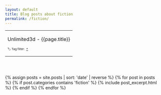 ```yaml
---
layout: default
title: Blog posts about fiction
permalink: /fiction/
---
```


<div class="topnavbar">
<header class="content-header">
  <table style="width:100%; height:90px"><tr>
  <td style="width:100%">
  <p>Unlimited3d - {{page.title}}</p>
  <p style='font-size: 0.6em;'>🏷️ Tag filter:&nbsp;
  <a href="{{site.baseurl}}/">&#42;</a>
  </p>
  </td>
  </tr></table>
</header>
</div>

<div class="page-content inset">
<link rel="stylesheet" href="{{site.baseurl}}/css/code-highlight-molokai.css" />

{% assign posts = site.posts | sort: 'date' | reverse %}
{% for post in posts %}
  {% if post.categories contains 'fiction' %}
  {% include post_excerpt.html %}
  {% endif %}
{% endfor %}

</div> <!-- page-content-inset -->

